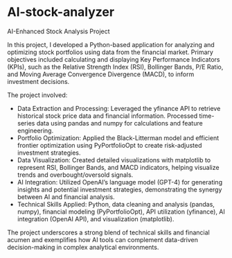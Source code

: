 # AI-stock-analyzer

AI-Enhanced Stock Analysis Project

In this project, I developed a Python-based application for analyzing and optimizing stock portfolios using data from the financial market. Primary objectives included calculating and displaying Key Performance Indicators (KPIs), such as the Relative Strength Index (RSI), Bollinger Bands, P/E Ratio, and Moving Average Convergence Divergence (MACD), to inform investment decisions.

The project involved:

- Data Extraction and Processing: Leveraged the yfinance API to retrieve historical stock price data and financial information. Processed time-series data using pandas and numpy for calculations and feature engineering.
- Portfolio Optimization: Applied the Black-Litterman model and efficient frontier optimization using PyPortfolioOpt to create risk-adjusted investment strategies.
- Data Visualization: Created detailed visualizations with matplotlib to represent RSI, Bollinger Bands, and MACD indicators, helping visualize trends and overbought/oversold signals.
- AI Integration: Utilized OpenAI’s language model (GPT-4) for generating insights and potential investment strategies, demonstrating the synergy between AI and financial analysis.
- Technical Skills Applied: Python, data cleaning and analysis (pandas, numpy), financial modeling (PyPortfolioOpt), API utilization (yfinance), AI integration (OpenAI API), and visualization (matplotlib).

The project underscores a strong blend of technical skills and financial acumen and exemplifies how AI tools can complement data-driven decision-making in complex analytical environments.
